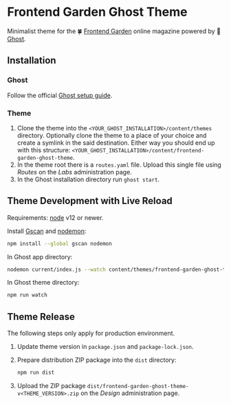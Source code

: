 # Frontend Garden Ghost Theme

Minimalist theme for the 🍀 [Frontend Garden](https://frontend.garden) online
magazine powered by 👻 [Ghost](https://ghost.org).

## Installation

### Ghost

Follow the official [Ghost setup guide](https://ghost.org/docs/setup/).

### Theme

1. Clone the theme into the `<YOUR_GHOST_INSTALLATION>/content/themes`
   directory. Optionally clone the theme to a place of your choice and create
   a symlink in the said destination. Either way you should end up with this
   structure:
   `<YOUR_GHOST_INSTALLATION>/content/frontend-garden-ghost-theme`.
2. In the theme root there is a `routes.yaml` file. Upload this single file
   using _Routes_ on the _Labs_ administration page.
3. In the Ghost installation directory run `ghost start`.

## Theme Development with Live Reload

Requirements: [node](https://nodejs.org) v12 or newer.

Install [Gscan](https://gscan.ghost.org) and [nodemon](https://nodemon.io):

```bash
npm install --global gscan nodemon
```

In Ghost app directory:

```bash
nodemon current/index.js --watch content/themes/frontend-garden-ghost-theme --ext hbs,js,css
```

In Ghost theme directory:

```bash
npm run watch
```

## Theme Release

The following steps only apply for production environment.

1. Update theme version in `package.json` and `package-lock.json`.
2. Prepare distribution ZIP package into the `dist` directory:

   ```bash
   npm run dist
   ```

3. Upload the ZIP package `dist/frontend-garden-ghost-theme-v<THEME_VERSION>.zip`
   on the _Design_ administration page.
